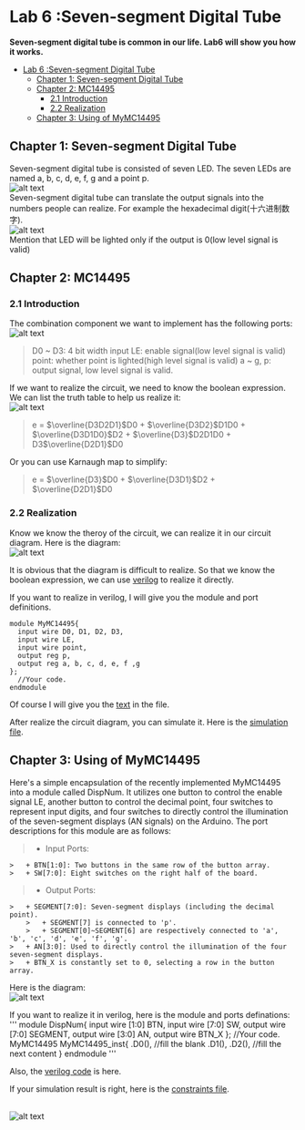 # Lab 6 :Seven-segment Digital Tube
**Seven-segment digital tube is common in our life. Lab6 will show you how it works.**

- [Lab 6 :Seven-segment Digital Tube](#lab-6-seven-segment-digital-tube)
  - [Chapter 1: Seven-segment Digital Tube](#chapter-1-seven-segment-digital-tube)
  - [Chapter 2: MC14495](#chapter-2-mc14495)
    - [2.1 Introduction](#21-introduction)
    - [2.2 Realization](#22-realization)
  - [Chapter 3: Using of MyMC14495](#chapter-3-using-of-mymc14495)


## Chapter 1: Seven-segment Digital Tube

  Seven-segment digital tube is consisted of seven LED. The seven LEDs are named a, b, c, d, e, f, g and a point p.
  <br />![alt text](image/one_display.png)<br />
  Seven-segment digital tube can translate the output signals into the numbers people can realize. For example the hexadecimal digit(十六进制数字).
  <br />![alt text](image/opt_segment.jpg)<br />
  Mention that LED will be lighted only if the output is 0(low level signal is valid)

## Chapter 2: MC14495
### 2.1 Introduction
  The combination component we want to implement has the following ports:
  <br />![alt text](image/my_mc14495.png)<br />
  > D0 ~ D3: 4 bit width input
  > LE: enable signal(low level signal is valid)
  > point: whether point is lighted(high level signal is valid)
  > a ~ g, p: output signal, low level signal is valid.

  If we want to realize the circuit, we need to know the boolean expression. We can list the truth table to help us realize it:
  <br />![alt text](image/truth_table.png)<br />

  > e = $\overline{D3D2D1}$D0 + $\overline{D3D2}$D1D0 + $\overline{D3D1D0}$D2 + $\overline{D3}$D2D1D0 + D3$\overline{D2D1}$D0

  Or you can use Karnaugh map to simplify:
  > e = $\overline{D3}$D0 + $\overline{D3D1}$D2 + $\overline{D2D1}$D0

### 2.2 Realization
  Know we know the theroy of the circuit, we can realize it in our circuit diagram. Here is the diagram:
  <br />![alt text](image/circuit_mc14495.png)<br />

  It is obvious that the diagram is difficult to realize. So that we know the boolean expression, we can use <a href="https://en.wikipedia.org/wiki/Verilog#:~:text=Verilog%2C%20standardized%20as%20IEEE%201364,register%2Dtransfer%20level%20of%20abstraction.">verilog</a> to realize it directly.

  If you want to realize in verilog, I will give you the module and port definitions.
  ```
  module MyMC14495{
    input wire D0, D1, D2, D3,
    input wire LE,
    input wire point,
    output reg p,
    output reg a, b, c, d, e, f ,g
  };
    //Your code.
  endmodule
  ```
  Of course I will give you the [text](MyMC14495.v) in the file.

  After realize the circuit diagram, you can simulate it. Here is the [simulation file](MyMC14495_tb.v).

## Chapter 3: Using of MyMC14495
  Here's a simple encapsulation of the recently implemented MyMC14495 into a module called DispNum. It utilizes one button to control the enable signal LE, another button to control the decimal point, four switches to represent input digits, and four switches to directly control the illumination of the seven-segment displays (AN signals) on the Arduino. The port descriptions for this module are as follows:

  > + Input Ports:
>   
    >   + BTN[1:0]: Two buttons in the same row of the button array.
    >   + SW[7:0]: Eight switches on the right half of the board.
> 
  > + Output Ports:
> 
    >   + SEGMENT[7:0]: Seven-segment displays (including the decimal point).
        >   + SEGMENT[7] is connected to 'p'.
        >   + SEGMENT[0]~SEGMENT[6] are respectively connected to 'a', 'b', 'c', 'd', 'e', 'f', 'g'.
    >   + AN[3:0]: Used to directly control the illumination of the four seven-segment displays.
    >   + BTN_X is constantly set to 0, selecting a row in the button array.
  
  Here is the diagram:
  <br />![alt text](image/updated_disp_num.png)<br />

  If you want to realize it in verilog, here is the module and ports definations:
  '''
  module DispNum{
    input wire [1:0] BTN,
    input wire [7:0] SW,
    output wire [7:0] SEGMENT,
    output wire [3:0] AN,
    output wire BTN_X
  };
    //Your code.
    MyMC14495 MyMC14495_inst{
        .D0(),    //fill the blank
        .D1(),
        .D2(),
        //fill the next content
    }
  endmodule
  '''

  Also, the [verilog code](DispNum.v) is here.

  If your simulation result is right, here is the [constraints file](constraints_lab6.xdc).

  <br />![alt text](image/result.jpg)<br />